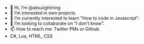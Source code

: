 - 👋 Hi, I’m @aksulightning
- 👀 I’m interested in own projects.
- 🌱 I’m currently interested to learn "How to code in Javascript".
- 💞️ I’m looking to collaborate on "I don't know".
- 📫 How to reach me: Twitter PMs or Github.
- C#, Lua, HTML, CSS

<!---
aksulightning/aksulightning is a ✨ special ✨ repository because its `README.md` (this file) appears on your GitHub profile.
You can click the Preview link to take a look at your changes.
--->
